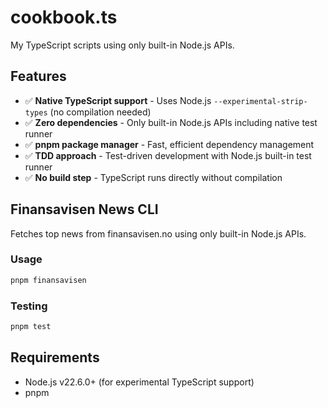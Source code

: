 # cookbook.ts

My TypeScript scripts using only built-in Node.js APIs.

## Features

- ✅ **Native TypeScript support** - Uses Node.js `--experimental-strip-types` (no compilation needed)
- ✅ **Zero dependencies** - Only built-in Node.js APIs including native test runner
- ✅ **pnpm package manager** - Fast, efficient dependency management
- ✅ **TDD approach** - Test-driven development with Node.js built-in test runner
- ✅ **No build step** - TypeScript runs directly without compilation

## Finansavisen News CLI

Fetches top news from finansavisen.no using only built-in Node.js APIs.

### Usage

```bash
pnpm finansavisen
```

### Testing

```bash
pnpm test
```

## Requirements

- Node.js v22.6.0+ (for experimental TypeScript support)
- pnpm
